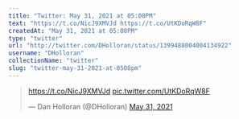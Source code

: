 ```yaml
---
title: "Twitter: May 31, 2021 at 05:08PM"
text: "https://t.co/NicJ9XMVJd https://t.co/UtKDoRqW8F"
createdAt: "May 31, 2021 at 05:08PM"
type: "twitter"
url: "http://twitter.com/DHolloran/status/1399488004004134922"
username: "DHolloran"
collectionName: "twitter"
slug: "twitter-may-31-2021-at-0508pm"
---
```


<blockquote class="twitter-tweet"><p lang="und" dir="ltr"><a href="https://t.co/NicJ9XMVJd">https://t.co/NicJ9XMVJd</a> <a href="https://t.co/UtKDoRqW8F">pic.twitter.com/UtKDoRqW8F</a></p>&mdash; Dan Holloran (@DHolloran) <a href="https://twitter.com/DHolloran/status/1399488004004134922?ref_src=twsrc%5Etfw">May 31, 2021</a></blockquote>
<script async src="https://platform.twitter.com/widgets.js" charset="utf-8"></script>

